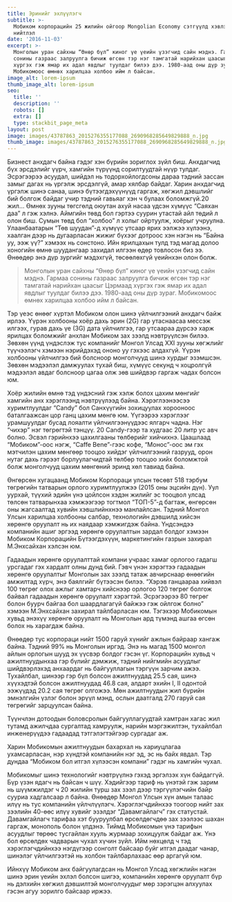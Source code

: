 ```yaml
---
title: Эринийг эхлүүлэгч
subtitle: >-
  Мобиком корпорацийн 25 жилийн ойгоор Mongolian Economy сэтгүүлд хэвлэгдсэн
  нийтлэл
date: '2016-11-03'
excerpt: >-
  Монголын уран сайхны “Өнөр бүл” киног үе үеийн үзэгчид сайн мэднэ. Гармаа
  сонины газраас залруулга бичиж өгсөн тэр нэг тамгатай нарийхан цаасыг Цэрмаад
  хүргэх гэж ямар их адал явдлыг туулдаг билээ дээ. 1980-аад оны дүр зураг.
  Мобикомоос өмнөх харилцаа холбоо ийм л байсан.
image_alt: lorem-ipsum
thumb_image_alt: lorem-ipsum
seo:
  title: ''
  description: ''
  robots: []
  extra: []
  type: stackbit_page_meta
layout: post
image: images/43787863_2015276355177088_2690968285649829888_n.jpg
thumb_image: images/43787863_2015276355177088_2690968285649829888_n.jpg
---
```

Бизнест анхдагч байна гэдэг хэн бүрийн зориглох зүйл биш. Анхдагчид бүх эрсдэлийг үүрч, хамгийн түрүүнд сорилтуудтай нүүр тулдаг. Эсрэгээрээ  асуудал, шийдэл нь тодорхойлогдсоны дараа тэдний зассан замыг дагах нь үргэлж эрсдэлгүй, амар хялбар байдаг. Харин анхдагчид үргэлж шинэ санаа, шинэ бүтээгдэхүүнүүд гаргаж, хөгжил дэвшлийг бий болгож байдаг учир тэдний гавьяаг хэн ч булаах боломжгүй.20 жил... Өмнөх зууны төгсгөлд оюутан ахуй насаа үдсэн хүмүүс “Саяхан даа” л гэж хэлнэ. Аймгийн төвд бол гэртээ суурин утастай айл төдий л олон биш. Сумын төвд бол “холбоо” л холыг ойртуулж, хоёрыг учруулна. Улаанбаатарын “Төв шуудан”-д хүмүүс утсаар ярих ээлжээ хүлээнэ, хаалган дээр нь дугаарласан жижиг бүхээг дотроос хэн нэгэн нь “Байна уу, ээж үү?” хэмээх нь сонстоно. Ийн ярилцахын тулд тэд магад долоо хоногийн өмнө шуудангаар захидал илгээн өдөр товлосон биз ээ. Өнөөдөр энэ дүр зургийг мэдэхгүй, төсөөлөхгүй үеийнхэн олон болж.

> Монголын уран сайхны “Өнөр бүл” киног үе үеийн үзэгчид сайн мэднэ. Гармаа сонины газраас залруулга бичиж өгсөн тэр нэг тамгатай нарийхан цаасыг Цэрмаад хүргэх гэж ямар их адал явдлыг туулдаг билээ дээ. 1980-аад оны дүр зураг. Мобикомоос өмнөх харилцаа холбоо ийм л байсан.

Тэр үеэс өнөөг хүртэл Мобиком олон шинэ үйлчилгээний анхдагч байж ирлээ. Үүрэн холбооны  хоёр дахь эрин (2G) гар утаснаасаа мессэж илгээх, гурав дахь үе (3G) дата үйлчилгээ, гар утсаараа дүрсээ харж ярилцах боломжийг анхлан Мобиком зах зээлд нэвтрүүлсэн билээ. Зөвхөн үүнд үндэслэж тус компанийг Монгол Улсад XXI зууны хөгжлийг түүчээлэгч хэмээн нэрийдэхэд ононо уу гэхээс алдахгүй. Үүрэн холбооны үйлчилгээ бий болсноор монголчууд шинэ хурдыг эзэмшсэн. Зөвхөн мэдээлэл дамжуулах тухай биш, хүмүүс секунд ч хоцролгүй мэдээлэл авдаг болсноор цагаа олж зөв шийдвэр гаргаж чадах болсон юм.

Хоёр жилийн өмнө тэд үндэсний гэж хэлж болох цахим мөнгийг хамгийн анх хэрэглээнд нэвтрүүлээд байна. Хэрэглээнээсээ хуримтлуулдаг “Candy” бол Санхүүгийн зохицуулах хорооноос баталгаажсан цор ганц цахим мөнгө юм. Үүгээрээ хэрэглээг урамшуулдаг бусад лояалти үйлчилгээнүүдээс ялгарч чадна. Нэг “чихэр” нэг төгрөгтэй тэнцүү. 20 Саndy-гээр та худгаас 20 литр ус авч болно. Эсвэл гэрийнхээ цахилгааны төлбөрийг хийчихнэ. Цаашлаад “Мобиком”-оос нэгж, “Caffe Bene”-гээс кофе, “Монос”-оос эм гэх мэтчилэн цахим мөнгөөр тооцоо хийдэг үйлчилгээний газрууд, орон нутаг дахь гэрээт борлуулагчидтай төлбөр тооцоо хийх боломжтой болж монголчууд цахим мөнгөний эринд хөл тавиад байна.

Өнгөрсөн хугацаанд Мобиком Корпораци улсын төсөвт 518 тэрбум төгрөгийн татварын орлого хуримтлуулжээ (2015 оны эцсийн дүн). Уул уурхай, түүхий эдийн үнэ цойлсон хэдэн жилийг эс тооцвол улсад төлсөн татварынхаа хэмжээгээр тогтмол “ТОП-5”-д багтаж, өнгөрсөн оны жагсаалтад хувийн хэвшлийнхнээ манлайлсан. Тэдний Монгол Улсын харилцаа холбооны салбар, технологийн дэвшилд хийсэн хөрөнгө оруулалт нь их наядаар хэмжигдэж байна. Үндсэндээ компанийн ашиг эргээд хөрөнгө оруулалтын зардал болдог хэмээн Мобиком Корпорацийн Бүтээгдэхүүн, маркетингийн газрын захирал М.Энхсайхан хэлсэн юм.

Гадаадын хөрөнгө оруулалттай компани учраас хамаг орлогоо гадагш урсгадаг гэх хардалт олны дунд бий. Гэвч үнэн хэрэгтээ гадаадын хөрөнгө оруулалтыг Монголын зах зээлд татаж авчирснаар өнөөгийн амжилтад хүрч, энэ баялгийг бүтээсэн билээ. “Хэрэв ганцаараа хийвэл 100 төгрөг олох ажлыг хамтарч хийснээр орлогоо 120 төгрөг болгож байвал гадаадын хөрөнгө оруулалт хэрэгтэй. Эсрэгээрээ 80 төгрөг болон буурч байгаа бол шаардлагагүй байжээ гэж ойлгож болно” хэмээн М.Энхсайхан захирал тайлбарласан юм. Тэгэхээр Мобикомын хувьд энэхүү хөрөнгө оруулалт нь Монголын ард түмэнд ашгаа өгсөн болох нь харагдаж байна.

Өнөөдөр тус корпораци нийт 1500 гаруй хүнийг ажлын байраар хангаж байна. Тэдний 99% нь Монголын иргэд. Энэ нь магад 1500 монгол айлын орлогын шууд эх үүсвэр болдог гэсэн үг. Корпорацийн хувьд ч ажилтнуудынхаа гэр бүлийг дэмжиж, тэдний нийгмийн асуудлыг шийдвэрлэхэд анхаардаг нь байгууллагын тэргүүн зарчим ажээ. Тухайлбал, шинээр гэр бүл болсон ажилтнуудад 25.5 сая, шинэ хүүхэдтэй болсон ажилтнуудад 46.8 сая, алдарт эхийн I, II одонтой ээжүүдэд 20.2 сая төгрөг олгожээ. Мөн ажилтнуудын жил бүрийн эмнэлгийн үзлэг болон эрүүл мэнд, ослын даатгалд 270 гаруй сая төгрөгийг зарцуулсан байна.

Түүнчлэн дотоодын боловсролын байгууллагуудтай хамтран хагас жил тутамд ажилчдаа сургалтад хамруулж, нарийн мэргэжилтэн, тухайлбал инженерүүдээ гадаадад тэтгэлэгтэйгээр сургадаг аж.

Харин Мобикомын ажилтнуудын бахархал нь хариуцлагаа ухамсарласан, нэр хүндтэй компанийн нэг эд, эс нь байх явдал. Тэр дундаа “Мобиком бол итгэл хүлээсэн компани” гэдэг нь хамгийн чухал.

Мобикомыг шинэ  технологийг нэвтрүүлнэ гэхэд эргэлзэх хүн байдаггүй. Бүр үзэн ядагч нь байсан ч шүү. Хэдийгээр тариф нь үнэтэй гэж зарим нь шүүмжилдэг ч 20 жилийн турш зах зээл дээр тэргүүлэгчийн байр сууриа хадгалсаар л байна. Өнөөдөр Монгол Улсын хүн амын талаас илүү нь тус компанийн үйлчлүүлэгч. Хэрэглэгчдийнхээ тоогоор нийт зах зээлийн 40-өөс илүү хувийг эзэлдэг “Давамгайлагч” гэх статустай. Давамгайлагч тарифаа хэт бууруулбал өрсөлдөгчдөө зах зээлээс шахан гаргаж, монополь болон үлдэнэ. Тиймд Мобикомын үнэ тарифын асуудлыг төрөөс тусгайлан хууль журмаар зохицуулж байдаг аж. Үнэ бол өрсөлдөх чадварын чухал хүчин зүйл. Ийм нөхцөлд ч тэд хэрэглэгчдийнхээ нэгдүгээр сонголт байсаар буйг итгэл даадаг чанар, шинэлэг үйлчилгээтэй нь холбон тайлбарлахаас өөр аргагүй юм.

Ийнхүү Мобиком анх байгуулагдсан нь Монгол Улсад хөгжлийн нэгэн шинэ эрин үеийн эхлэл болсон шигээ, компанийн хөрөнгө оруулалт бүр нь дэлхийн хөгжил дэвшилтэй монголчуудыг мөр зэрэгцэн алхуулах гэсэн агуу зорилго байсаар иржээ.
